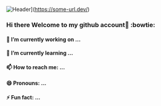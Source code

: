 ![Header](https://raw.githubusercontent.com/Hezekiah-Elisha/<OWNER>/<OWNER>/readme_header.png "Header")](https://some-url.dev/)

### Hi there Welcome to my github account👋 :bowtie:

#### 🔭 I’m currently working on ...

#### 🌱 I’m currently learning ...

#### 📫 How to reach me: ...

#### 😄 Pronouns: ...

#### ⚡ Fun fact: ...
<!--
**Hezekiah-Elisha/Hezekiah-Elisha** is a ✨ _special_ ✨ repository because its `README.md` (this file) appears on your GitHub profile.

Here are some ideas to get you started:

- 🔭 I’m currently working on ...
- 🌱 I’m currently learning ...
- 👯 I’m looking to collaborate on ...
- 🤔 I’m looking for help with ...
- 💬 Ask me about ...
- 📫 How to reach me: ...
- 😄 Pronouns: ...
- ⚡ Fun fact: ...
-->
